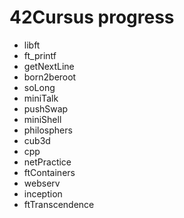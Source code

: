 # 42Cursus progress

- libft
- ft_printf
- getNextLine
- born2beroot
- soLong
- miniTalk
- pushSwap
- miniShell
- philosphers
- cub3d
- cpp
- netPractice
- ftContainers
- webserv
- inception
- ftTranscendence
